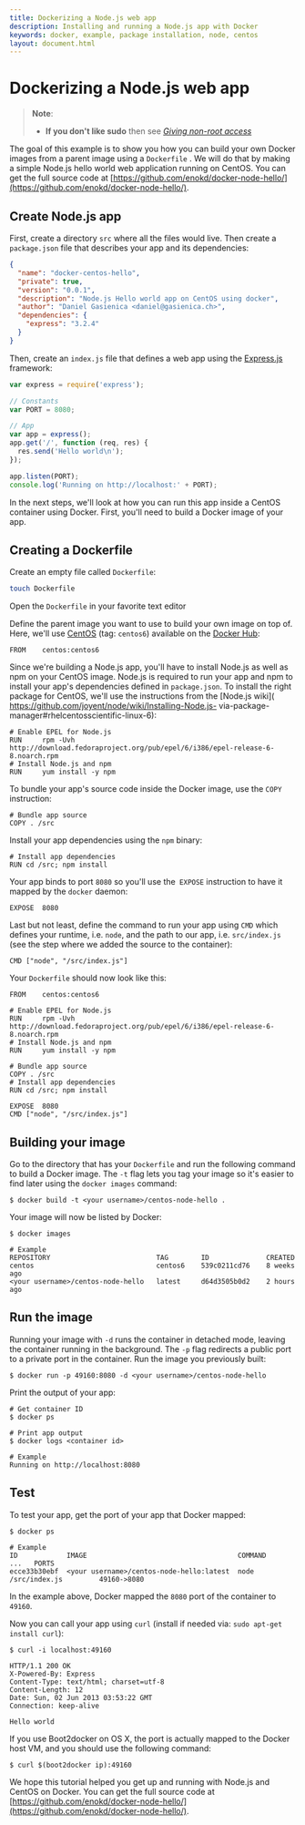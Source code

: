 ```yaml
---
title: Dockerizing a Node.js web app
description: Installing and running a Node.js app with Docker
keywords: docker, example, package installation, node, centos
layout: document.html
---
```


# Dockerizing a Node.js web app

> **Note**:
> - **If you don't like sudo** then see [*Giving non-root
>   access*](/installation/binaries/#giving-non-root-access)

The goal of this example is to show you how you can build your own
Docker images from a parent image using a `Dockerfile`
. We will do that by making a simple Node.js hello world web
application running on CentOS. You can get the full source code at
[https://github.com/enokd/docker-node-hello/](https://github.com/enokd/docker-node-hello/).

## Create Node.js app

First, create a directory `src` where all the files
would live. Then create a `package.json` file that
describes your app and its dependencies:

```json
{
  "name": "docker-centos-hello",
  "private": true,
  "version": "0.0.1",
  "description": "Node.js Hello world app on CentOS using docker",
  "author": "Daniel Gasienica <daniel@gasienica.ch>",
  "dependencies": {
    "express": "3.2.4"
  }
}
```

Then, create an `index.js` file that defines a web
app using the [Express.js](http://expressjs.com/) framework:

```javascript
var express = require('express');

// Constants
var PORT = 8080;

// App
var app = express();
app.get('/', function (req, res) {
  res.send('Hello world\n');
});

app.listen(PORT);
console.log('Running on http://localhost:' + PORT);
```

In the next steps, we'll look at how you can run this app inside a
CentOS container using Docker. First, you'll need to build a Docker
image of your app.

## Creating a Dockerfile

Create an empty file called `Dockerfile`:

```bash
touch Dockerfile
```

Open the `Dockerfile` in your favorite text editor

Define the parent image you want to use to build your own image on
top of. Here, we'll use
[CentOS](https://registry.hub.docker.com/_/centos/) (tag: `centos6`)
available on the [Docker Hub](https://hub.docker.com/):

```
FROM    centos:centos6
```

Since we're building a Node.js app, you'll have to install Node.js as
well as npm on your CentOS image. Node.js is required to run your app
and npm to install your app's dependencies defined in
`package.json`. To install the right package for
CentOS, we'll use the instructions from the [Node.js wiki](
https://github.com/joyent/node/wiki/Installing-Node.js-
via-package-manager#rhelcentosscientific-linux-6):

```
# Enable EPEL for Node.js
RUN     rpm -Uvh http://download.fedoraproject.org/pub/epel/6/i386/epel-release-6-8.noarch.rpm
# Install Node.js and npm
RUN     yum install -y npm
```

To bundle your app's source code inside the Docker image, use the `COPY`
instruction:

```
# Bundle app source
COPY . /src
```

Install your app dependencies using the `npm` binary:

```
# Install app dependencies
RUN cd /src; npm install
```

Your app binds to port `8080` so you'll use the` EXPOSE` instruction to have
it mapped by the `docker` daemon:

```
EXPOSE  8080
```

Last but not least, define the command to run your app using `CMD` which
defines your runtime, i.e. `node`, and the path to our app, i.e. `src/index.js`
(see the step where we added the source to the container):

```
CMD ["node", "/src/index.js"]
```

Your `Dockerfile` should now look like this:

```
FROM    centos:centos6

# Enable EPEL for Node.js
RUN     rpm -Uvh http://download.fedoraproject.org/pub/epel/6/i386/epel-release-6-8.noarch.rpm
# Install Node.js and npm
RUN     yum install -y npm

# Bundle app source
COPY . /src
# Install app dependencies
RUN cd /src; npm install

EXPOSE  8080
CMD ["node", "/src/index.js"]
```

## Building your image

Go to the directory that has your `Dockerfile` and run the following command
to build a Docker image. The `-t` flag lets you tag your image so it's easier
to find later using the `docker images` command:

```
$ docker build -t <your username>/centos-node-hello .
```

Your image will now be listed by Docker:

```
$ docker images

# Example
REPOSITORY                          TAG        ID              CREATED
centos                              centos6    539c0211cd76    8 weeks ago
<your username>/centos-node-hello   latest     d64d3505b0d2    2 hours ago
```

## Run the image

Running your image with `-d` runs the container in detached mode, leaving the
container running in the background. The `-p` flag redirects a public port to
a private port in the container. Run the image you previously built:

```
$ docker run -p 49160:8080 -d <your username>/centos-node-hello
```

Print the output of your app:

```
# Get container ID
$ docker ps

# Print app output
$ docker logs <container id>

# Example
Running on http://localhost:8080
```

## Test

To test your app, get the port of your app that Docker mapped:

```
$ docker ps

# Example
ID            IMAGE                                     COMMAND              ...   PORTS
ecce33b30ebf  <your username>/centos-node-hello:latest  node /src/index.js         49160->8080
```

In the example above, Docker mapped the `8080` port of the container to `49160`.

Now you can call your app using `curl` (install if needed via:
`sudo apt-get install curl`):

```
$ curl -i localhost:49160

HTTP/1.1 200 OK
X-Powered-By: Express
Content-Type: text/html; charset=utf-8
Content-Length: 12
Date: Sun, 02 Jun 2013 03:53:22 GMT
Connection: keep-alive

Hello world
```

If you use Boot2docker on OS X, the port is actually mapped to the Docker host VM,
and you should use the following command:

```
$ curl $(boot2docker ip):49160
```

We hope this tutorial helped you get up and running with Node.js and
CentOS on Docker. You can get the full source code at
[https://github.com/enokd/docker-node-hello/](https://github.com/enokd/docker-node-hello/).
